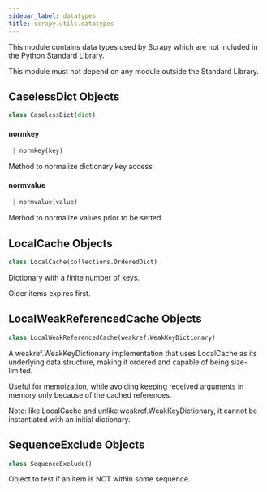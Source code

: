 ```yaml
---
sidebar_label: datatypes
title: scrapy.utils.datatypes
---
```


This module contains data types used by Scrapy which are not included in the
Python Standard Library.

This module must not depend on any module outside the Standard Library.

## CaselessDict Objects

```python
class CaselessDict(dict)
```

#### normkey

```python
 | normkey(key)
```

Method to normalize dictionary key access

#### normvalue

```python
 | normvalue(value)
```

Method to normalize values prior to be setted

## LocalCache Objects

```python
class LocalCache(collections.OrderedDict)
```

Dictionary with a finite number of keys.

Older items expires first.

## LocalWeakReferencedCache Objects

```python
class LocalWeakReferencedCache(weakref.WeakKeyDictionary)
```

A weakref.WeakKeyDictionary implementation that uses LocalCache as its
underlying data structure, making it ordered and capable of being size-limited.

Useful for memoization, while avoiding keeping received
arguments in memory only because of the cached references.

Note: like LocalCache and unlike weakref.WeakKeyDictionary,
it cannot be instantiated with an initial dictionary.

## SequenceExclude Objects

```python
class SequenceExclude()
```

Object to test if an item is NOT within some sequence.

